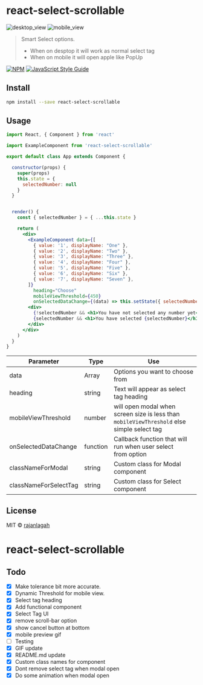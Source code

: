 # react-select-scrollable

![desktop_view](https://user-images.githubusercontent.com/20952569/108110869-eb11b900-70b9-11eb-8963-aee911604512.gif)
![mobile_view](https://user-images.githubusercontent.com/20952569/108110716-ac7bfe80-70b9-11eb-925d-ee141abf7b11.gif)

> Smart Select options. 
> - When on desptop it will work as normal select tag
> - When on mobile it will open apple like PopUp
 

[![NPM](https://img.shields.io/npm/v/react-select-scrollable.svg)](https://www.npmjs.com/package/react-select-scrollable) [![JavaScript Style Guide](https://img.shields.io/badge/code_style-standard-brightgreen.svg)](https://standardjs.com)

## Install

```bash
npm install --save react-select-scrollable
```

## Usage

```jsx
import React, { Component } from 'react'

import ExampleComponent from 'react-select-scrollable'

export default class App extends Component {

  constructor(props) {
    super(props)
    this.state = {
      selectedNumber: null
    }
  }


  render() {
    const { selectedNumber } = { ...this.state }

    return (
      <div>
        <ExampleComponent data={[
          { value: '1', displayName: "One" },
          { value: '2', displayName: "Two" },
          { value: '3', displayName: "Three" },
          { value: '4', displayName: "Four" },
          { value: '5', displayName: "Five" },
          { value: '6', displayName: "Six" },
          { value: '7', displayName: "Seven" },
        ]}
          heading="Choose"
          mobileViewThreshold={450}
          onSelectedDataChange={(data) => this.setState({ selectedNumber: data })} />
        <div>
          {!selectedNumber && <h1>You have not selected any number yet</h1>}
          {selectedNumber && <h1>You have selected {selectedNumber}</h1>}
        </div>
      </div>
    )
  }
}


```

| Parameter            	| Type     	| Use                                                                                              	|
|----------------------	|----------	|--------------------------------------------------------------------------------------------------	|
| data                 	| Array    	| Options you want to choose from                                                                  	|
| heading              	| string   	| Text will appear as select tag heading                                                           	|
| mobileViewThreshold  	| number   	| will open modal when screen size is less than <br>`mobileViewThreshold` else simple select tag   	|
| onSelectedDataChange 	| function 	| Callback function that will run when user select <br>from option                                 	|
| classNameForModal 	  | string 	  | Custom class for Modal component                                 	                                |
| classNameForSelectTag | string 	  | Custom class for Select component                                 	                              |

## License

MIT © [rajanlagah](https://github.com/rajanlagah)
# react-select-scrollable


## Todo 
- [x] Make tolerance bit more accurate.
- [x] Dynamic Threshold for mobile view.
- [x] Select tag heading 
- [x] Add functional component 
- [x] Select Tag UI 
- [x] remove scroll-bar option 
- [x] show cancel button at bottom 
- [x] mobile preview gif
- [ ] Testing 
- [x] GIF update
- [x] README.md update
- [x] Custom class names for component
- [x] Dont remove select tag when modal open
- [x] Do some animation when modal open

